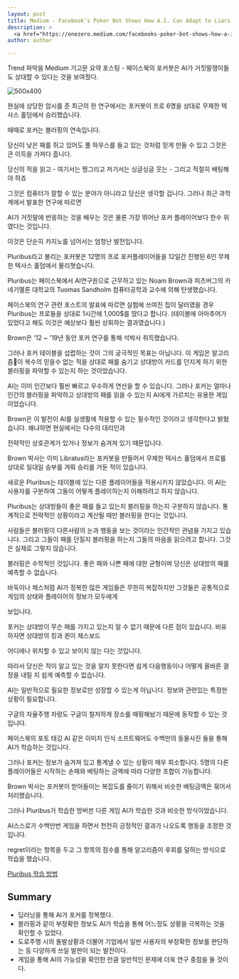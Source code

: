 ```yaml
---
layout: post
title: Medium - Facebook’s Poker Bot Shows How A.I. Can Adapt to Liars
description: >
  <a href="https://onezero.medium.com/facebooks-poker-bot-shows-how-a-i-can-adapt-to-liars-d10d5b75fac5">원문 - Dave Gershgorn in OneZero</a>
author: author

---
```


Trend 파악을 Medium 기고문 요약 포스팅 - 페이스북의 포커봇은 AI가 거짓말쟁이들도 상대할 수 있다는 것을 보여줬다.

![500x400](https://miro.medium.com/max/2000/1*3RyXNkus5ADGum9deW_RGw.jpeg)

현실에 상당한 암시를 준 최근의 한 연구에서는 포커봇이 프로 6명을 상대로 무제한 텍사스 홀덤에서 승리했습니다.

때때로 포커는 블러핑의 연속입니다.

당신이 낮은 패를 쥐고 있어도 풀 하우스를 들고 있는 것처럼 믿게 만들 수 있고 그것은 큰 이득을 가져다 줍니다.

당신의 적을 읽고 - 여기서는 찡그리고 저기서는 싱글싱글 웃는 - 그리고 적절히 배팅해야 하죠

그것은 컴퓨터가 잘할 수 있는 분야가 아니라고 당신은 생각할 겁니다. 그러나 최근 과학계에서 발표한 연구에 따르면

AI가 거짓말에 반응하는 것을 배우는 것은 물론 가장 뛰어난 포커 플레이어보다 한수 위였다는 것입니다.

이것은 단순히 카지노를 넘어서는 엄청난 발전입니다.


Pluribus라고 불리는 포커봇은 12명의 프로 포커플레이어들을 12일간 진행된 6인 무제한 텍사스 홀덤에서 물리쳣습니다.

Pluribus는 페이스북에서 AI연구원으로 근무하고 있는 Noam Brown과 피츠버그의 카네기멜론 대학교의 Tuomas Sandholm 컴퓨터공학과 교수에 의해 탄생했습니다.

페이스북의 연구 관련 포스트의 발표에 따르면 실험에 쓰여진 칩이 달러였을 경우 Pluribus는 프로들을 상대로 1시간에 1,000$를 땄다고 합니다. (테이블에 아마추어가 있었다고 해도 이것은 예상보다 훨씬 상회하는 결과였습니다.)

Brown은 '12 ~ '19년 동안 포커 연구를 통해 석박사 취득했습니다.

그러나 포커 테이블을 섭렵하는 것이 그의 궁극적인 목표는 아님니다. 이 게임은 알고리즘이 복수의 믿을수 없는 적을 상대로 패를 숨기고 상대방이 카드를 던지게 하기 위한 블러핑을 파악할 수 있는지 하는 것이었습니다.

AI는 이미 인간보다 훨씬 빠르고 우수하게 연산을 할 수 있습니다. 그러나 포커는 얼마나 인간의 블러핑을 파악하고 상대방의 패를 읽을 수 있는지 AI에게 가르치는 유용한 게임이었습니다.

Brown은 이 발전이 AI를 실생활에 적용할 수 있는 필수적인 것이라고 생각한다고 밝혔습니다. 왜냐하면 현실에서는 다수의 대리인과

전략적인 상호관계가 있거나 정보가 숨겨져 있기 때문입니다.

Brown 박사는 이미 Libratus라는 포커봇을 만들어서 무제한 텍사스 홀덤에서 프로를 상대로 일대일 승부를 겨뤄 승리를 거둔 적이 있습니다.

새로운 Pluribus는 테이블에 있는 다른 플레이어들을 적용시키지 않았습니다. 이 AI는 사용자를 구분하여 그들이 어떻게 플레이하는지 이해하려고 하지 않습니다.

Pluribus는 상대방들이 좋은 패를 들고 있는지 블러핑을 하는지 구분하지 않습니다. 통계적으로 전략적인 상황이라고 계산될 때만 블러핑을 한다는 것입니다.

사람들은 블러핑이 다른사람의 눈과 행동을 보는 것이라는 인간적인 관념을 가지고 있습니다. 그리고 그들이 패를 던질지 블러핑을 하는지 그들의 마음을 읽으려고 합니다. 그것은 실제로 그렇지 않습니다.

블러핑은 수학적인 것입니다. 좋은 패와 나쁜 패에 대한 균형이며 당신은 상대방의 패를 예측할 수 없습니다.

바둑이나 체스처럼 AI가 정복한 많은 게임들은 무한히 복잡하지만 그것들은 공통적으로 게임의 상태와 플레이어의 정보가 모두에게

보입니다.

포커는 상대방이 무슨 패를 가지고 있는지 알 수 없기 때문에 다른 점이 있습니다. 비유하자면 상대방의 킹과 퀸이 체스보드

어디에나 위치할 수 있고 보이지 않는 다는 것입니다.

따라서 당신은 적이 알고 있는 것을 알지 못한다면 쉽게 다음행동이나 어떻게 올바른 결정을 내릴 지 쉽게 예측할 수 없습니다.

AI는 일반적으로 필요한 정보로만 성장할 수 있는게 아닙니다. 정보와 관련있는 특정한 상황이 필요합니다.

구글의 자율주행 차량도 구글이 철저하게 장소를 매핑해놨기 때문에 동작할 수 있는 것입니다.

페이스북의 포토 태깅 AI 같은 이미지 인식 소프트웨어도 수백만의 동물사진 들을 통해 AI가 학습하는 것입니다.

그러나 포커는 정보가 숨겨져 있고 통계낼 수 있는 상황이 매우 희소합니다. 5명의 다른 플레이어들은 시작하는 손패와 베팅하는 금액에 따라 다양한 조합이 가능합니다.

Brown 박사는 포커봇이 받아들이는 복잡도를 줄이기 위해서 비슷한 베팅금액은 묶어서 처리했습니다.

그러나 Pluribus가 학습한 방버븐 다른 게임 AI가 학습한 것과 비슷한 방식이었습니다.

AI스스로가 수백만번 게임을 하면서 천천히 긍정적인 결과가 나오도록 행동을 조정한 것입니다.

regret이라는 항목을 두고 그 항목의 점수를 통해 알고리즘이 후회를 덜하는 방식으로 학습을 했습니다.

<a href="https://youtu.be/Cvn75dJDAT0">Pluribus 학습 방법</a>

## Summary
* 딥러닝을 통해 AI가 포커를 정복했다.
* 블러핑과 같이 부정확한 정보도 AI가 학습을 통해 어느정도 상황을 극복하는 것을 확인할 수 있었다.
* 도로주행 시의 돌발상황과 더불어 기업에서 일반 사용자의 부정확한 정보를 판단하는 등 다양하게 쓰일 발판이 되는 발전이다.
* 게임을 통해 AI의 가능성을 확인한 만큼 일반적인 문제에 더욱 연구 중점을 둘 것이다.
